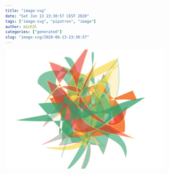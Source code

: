 ```yaml
---
title: "image-svg"
date: "Sat Jun 13 23:30:57 CEST 2020"
tags: ["image-svg", "pipotron", "image"]
author: m1ch3l
categories: ["generated"]
slug: "image-svg/2020-06-13-23:30:57"
---
```


![](image.svg)
